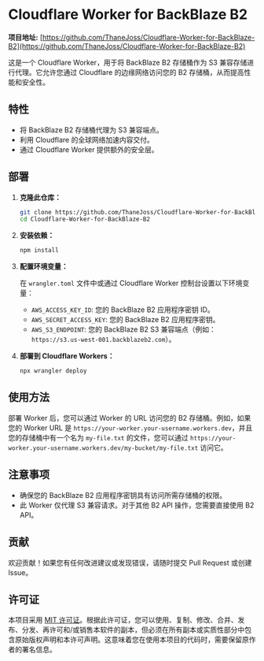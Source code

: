 # Cloudflare Worker for BackBlaze B2

**项目地址:** [https://github.com/ThaneJoss/Cloudflare-Worker-for-BackBlaze-B2](https://github.com/ThaneJoss/Cloudflare-Worker-for-BackBlaze-B2)

这是一个 Cloudflare Worker，用于将 BackBlaze B2 存储桶作为 S3 兼容存储进行代理。它允许您通过 Cloudflare 的边缘网络访问您的 B2 存储桶，从而提高性能和安全性。

## 特性

- 将 BackBlaze B2 存储桶代理为 S3 兼容端点。
- 利用 Cloudflare 的全球网络加速内容交付。
- 通过 Cloudflare Worker 提供额外的安全层。

## 部署

1.  **克隆此仓库：**

    ```bash
    git clone https://github.com/ThaneJoss/Cloudflare-Worker-for-BackBlaze-B2.git
    cd Cloudflare-Worker-for-BackBlaze-B2
    ```

2.  **安装依赖：**

    ```bash
    npm install
    ```

3.  **配置环境变量：**

    在 `wrangler.toml` 文件中或通过 Cloudflare Worker 控制台设置以下环境变量：

    - `AWS_ACCESS_KEY_ID`: 您的 BackBlaze B2 应用程序密钥 ID。
    - `AWS_SECRET_ACCESS_KEY`: 您的 BackBlaze B2 应用程序密钥。
    - `AWS_S3_ENDPOINT`: 您的 BackBlaze B2 S3 兼容端点（例如：`https://s3.us-west-001.backblazeb2.com`）。

4.  **部署到 Cloudflare Workers：**

    ```bash
    npx wrangler deploy
    ```

## 使用方法

部署 Worker 后，您可以通过 Worker 的 URL 访问您的 B2 存储桶。例如，如果您的 Worker URL 是 `https://your-worker.your-username.workers.dev`，并且您的存储桶中有一个名为 `my-file.txt` 的文件，您可以通过 `https://your-worker.your-username.workers.dev/my-bucket/my-file.txt` 访问它。

## 注意事项

- 确保您的 BackBlaze B2 应用程序密钥具有访问所需存储桶的权限。
- 此 Worker 仅代理 S3 兼容请求。对于其他 B2 API 操作，您需要直接使用 B2 API。

## 贡献

欢迎贡献！如果您有任何改进建议或发现错误，请随时提交 Pull Request 或创建 Issue。

## 许可证

本项目采用 [MIT 许可证](https://opensource.org/licenses/MIT)。根据此许可证，您可以使用、复制、修改、合并、发布、分发、再许可和/或销售本软件的副本，但必须在所有副本或实质性部分中包含原始版权声明和本许可声明。这意味着您在使用本项目的代码时，需要保留原作者的署名信息。
